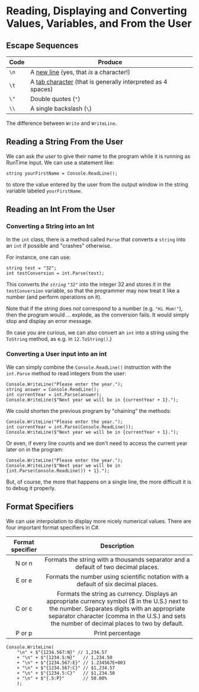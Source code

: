 # Reading, Displaying and Converting Values, Variables, and From the  User

## Escape Sequences

Code | Produce
--- | ---
`\n` | A [new line](https://en.wikipedia.org/wiki/Newline) (yes, that _is_ a character!)
`\t` | A [tab character](https://en.wikipedia.org/wiki/Tab_key#Tab_characters) (that is generally interpreted as 4 spaces)
`\"` | Double quotes (`"`)
`\\` | A single backslash (`\`)

The difference between `Write` and `WriteLine`.

## Reading a String From the User

We can ask _the user_ to give their name to the program while it is running as RunTime input. 
We can use a statement like:

```
string yourFirstName = Console.ReadLine();
```

to store the value entered by the user from the output window in the string variable labeled `yourFirstName`.


## Reading an Int From the User

### Converting a String into an Int

In the `int` class, there is a method called `Parse` that converts a `string` into an `int` if possible and "crashes" otherwise.

For instance, one can use:

```
string test = "32";
int testConversion = int.Parse(test);
```

This converts _the `string`_ `"32"` into the integer 32 and stores it in the `testConversion` variable, so that the programmer may now treat it like a number (and perform operations on it).

Note that if the string does _not_ correspond to a number (e.g. `"Hi Mom!"`), then the program would … explode, as the conversion fails. It would simply stop and display an error message.

(In case you are curious, we can also convert an `int` into a string using the `ToString` method, as e.g. in `12.ToString()`.)

### Converting a User input into an int

We can simply combine the `Console.ReadLine()` instruction with the `int.Parse` method to read integers from the user:

```
Console.WriteLine("Please enter the year.");
string answer = Console.ReadLine();
int currentYear = int.Parse(answer);
Console.WriteLine($"Next year we will be in {currentYear + 1}.");
```

We could shorten the previous program by "chaining" the methods:

```
Console.WriteLine("Please enter the year.");
int currentYear = int.Parse(Console.ReadLine());
Console.WriteLine($"Next year we will be in {currentYear + 1}.");
```

Or even, if every line counts and we don't need to access the current year later on in the program:

```
Console.WriteLine("Please enter the year.");
Console.WriteLine($"Next year we will be in {int.Parse(Console.ReadLine()) + 1}.");
```

But, of course, the more that happens on a single line, the more difficult it is to debug it properly.
 

## Format Specifiers

We can use interpolation to display more nicely numerical values.
There are four important format specifiers in C#.

Format specifier | Description
:--: | :---------: 
N or n | Formats the string with a thousands separator and a default of two decimal places.
E or e | Formats the number using scientific notation with a default of six decimal places.
C or c | Formats the string as currency. Displays an appropriate currency symbol ($ in the U.S.) next to the number. Separates digits with an appropriate separator character (comma in the U.S.) and sets the number of decimal places to two by default.
P or p | Print percentage

<!--
cf. Fig. 4.13
-->

```
Console.WriteLine(
    "\n" + $"{1234.567:N}" // 1,234.57
    + "\n" + $"{1234.5:N}"   // 1,234.50
    + "\n" + $"{1234.567:E}" // 1.234567E+003
    + "\n" + $"{1234.567:C}" // $1,234.57
    + "\n" + $"{1234.5:C}"   // $1,234.50
    + "\n" + $"{.5:P}"       // 50.00%
    );
```

